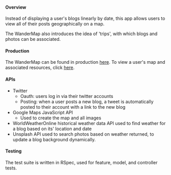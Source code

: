#### Overview  

Instead of displaying a user's blogs linearly by date, this app allows users to view all of their posts geographically on a map.

The WanderMap also introduces the idea of 'trips', with which blogs and photos can be associated.

#### Production

The WanderMap can be found in production [here](http://wander-map.herokuapp.com). To view a user's map and associated resources, click [here](http://wander-map.herokuapp.com/users/testaccountald).

#### APIs

* Twitter  
  * Oauth: users log in via their twitter accounts
  * Posting: when a user posts a new blog, a tweet is automatically posted to their account with a link to the new blog
* Google Maps JavaScript API
  * Used to create the map and all images
* WorldWeatherOnline historical weather data API used to find weather for a blog based on its' location and date
* Unsplash API used to search photos based on weather returned, to update a blog background dynamically.

#### Testing
The test suite is written in RSpec, used for feature, model, and controller tests.
